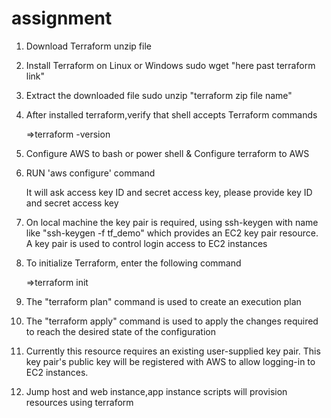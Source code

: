 # assignment
1. Download Terraform unzip file

2. Install Terraform on Linux or Windows
     sudo wget "here past terraform link"

4. Extract the downloaded file
      sudo unzip "terraform zip file name"

5. After installed terraform,verify that shell  accepts Terraform commands

      =>terraform -version

6. Configure AWS to bash or power shell & Configure terraform to AWS

7. RUN 'aws configure' command

    It will ask  access key ID and secret access key, please provide  key ID and secret access key

8. On local machine  the key pair is required, using ssh-keygen with name like "ssh-keygen -f tf_demo" which provides an EC2 key pair resource. A key pair is used to control login access to EC2 instances

9. To initialize Terraform, enter the following command

   =>terraform init
   
10. The "terraform plan" command is used to create an execution plan

11. The "terraform apply" command is used to apply the changes required to reach the desired state of the configuration

13. Currently this resource requires an existing user-supplied key pair. This key pair's public key will be registered with AWS to allow logging-in to EC2 instances.

14. Jump host and web instance,app instance scripts will provision resources using terraform

